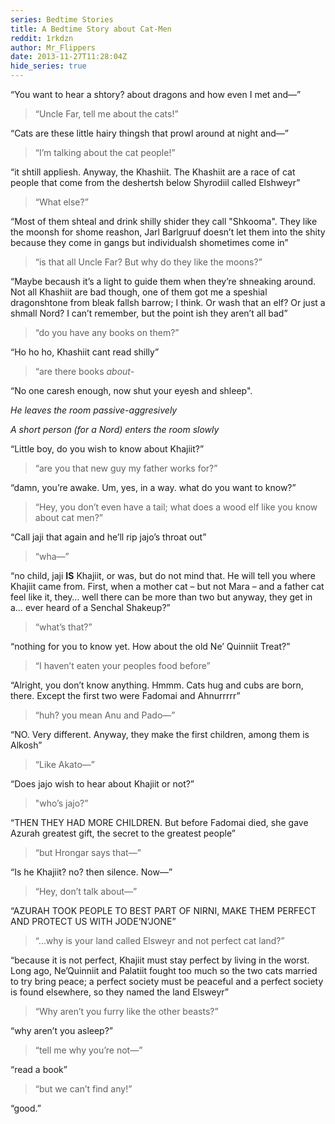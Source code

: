 ```yaml
---
series: Bedtime Stories
title: A Bedtime Story about Cat-Men
reddit: 1rkdzn
author: Mr_Flippers
date: 2013-11-27T11:28:04Z
hide_series: true
---
```


“You want to hear a shtory? about dragons and how even I met and—”

> “Uncle Far, tell me about the cats!”

“Cats are these little hairy thingsh that prowl around at night and—”

> “I’m talking about the cat people!”

“it shtill appliesh. Anyway, the Khashiit. The Khashiit are a race of cat people
that come from the deshertsh below Shyrodiil called Elshweyr”

> “What else?”

“Most of them shteal and drink shilly shider they call "Shkooma". They like the
moonsh for shome reashon, Jarl Barlgruuf doesn’t let them into the shity because
they come in gangs but individualsh shometimes come in”

> “is that all Uncle Far? But why do they like the moons?”

“Maybe becaush it’s a light to guide them when they’re shneaking around. Not all
Khashiit are bad though, one of them got me a speshial dragonshtone from bleak
fallsh barrow; I think. Or wash that an elf? Or just a shmall Nord? I can’t
remember, but the point ish they aren’t all bad”

> “do you have any books on them?”

“Ho ho ho, Khashiit cant read shilly”

> “are there books *about*-

“No one caresh enough, now shut your eyesh and shleep".

*He leaves the room passive-aggresively*

*A short person (for a Nord) enters the room slowly*

“Little boy, do you wish to know about Khajiit?”

> “are you that new guy my father works for?”

“damn, you’re awake. Um, yes, in a way. what do you want to know?”

> “Hey, you don’t even have a tail; what does a wood elf like you know about cat
> men?”

“Call jaji that again and he’ll rip jajo’s throat out”

> “wha—”

“no child, jaji **IS** Khajiit, or was, but do not mind that. He will tell you
where Khajiit came from. First, when a mother cat – but not Mara – and a father
cat feel like it, they… well there can be more than two but anyway, they get in
a… ever heard of a Senchal Shakeup?”

> “what’s that?”

“nothing for you to know yet. How about the old Ne’ Quinniit Treat?”

> “I haven’t eaten your peoples food before”

“Alright, you don’t know anything. Hmmm. Cats hug and cubs are born, there.
Except the first two were Fadomai and Ahnurrrrr”

> “huh? you mean Anu and Pado—”

“NO. Very different. Anyway, they make the first children, among them is Alkosh”

> “Like Akato—”

“Does jajo wish to hear about Khajiit or not?”

> "who’s jajo?”

“THEN THEY HAD MORE CHILDREN. But before Fadomai died, she gave Azurah greatest
gift, the secret to the greatest people”

> “but Hrongar says that—”

“Is he Khajiit? no? then silence. Now—”

> “Hey, don’t talk about—”

“AZURAH TOOK PEOPLE TO BEST PART OF NIRNI, MAKE THEM PERFECT AND PROTECT US WITH
JODE’N’JONE”

> “…why is your land called Elsweyr and not perfect cat land?”

“because it is not perfect, Khajiit must stay perfect by living in the worst.
Long ago, Ne’Quinniit and Palatiit fought too much so the two cats married to
try bring peace; a perfect society must be peaceful and a perfect society is
found elsewhere, so they named the land Elsweyr”

> “Why aren’t you furry like the other beasts?”

“why aren’t you asleep?”

> “tell me why you’re not—”

“read a book”

> “but we can’t find any!”

“good.”

